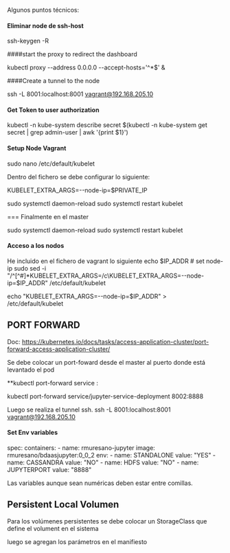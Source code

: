 


Algunos puntos técnicos:


#### Eliminar node de ssh-host

ssh-keygen -R <host>

####start the proxy to redirect the dashboard

kubectl proxy --address 0.0.0.0 --accept-hosts='^*$' &

####Create a tunnel to the node

ssh -L 8001:localhost:8001 vagrant@192.168.205.10

#### Get Token to user authorization 

kubectl -n kube-system describe secret $(kubectl -n kube-system get secret | grep admin-user | awk '{print $1}')

#### Setup Node Vagrant

sudo nano /etc/default/kubelet

Dentro del fichero se debe configurar lo siguiente: 

KUBELET_EXTRA_ARGS=--node-ip=$PRIVATE_IP


sudo systemctl daemon-reload
sudo systemctl restart kubelet

=== Finalmente en el master

sudo systemctl daemon-reload
sudo systemctl restart kubelet


#### Acceso a los nodos

He incluido en el fichero de vagrant lo siguiente
echo $IP_ADDR
    # set node-ip
sudo sed -i "/^[^#]*KUBELET_EXTRA_ARGS=/c\KUBELET_EXTRA_ARGS=--node-ip=$IP_ADDR" /etc/default/kubelet

echo "KUBELET_EXTRA_ARGS=--node-ip=$IP_ADDR" > /etc/default/kubelet
   

## PORT FORWARD

Doc: https://kubernetes.io/docs/tasks/access-application-cluster/port-forward-access-application-cluster/

Se debe colocar un port-foward desde el master al puerto donde está levantado el pod

**kubectl port-forward service <servicio> <puertolocal>:<puertoremoto>

kubectl port-forward service/jupyter-service-deployment 8002:8888

Luego se realiza el tunnel ssh.
ssh -L 8001:localhost:8001 vagrant@192.168.205.10

#### Set Env variables

spec:
      containers:
      - name: rmuresano-jupyter
        image: rmuresano/bdaasjupyter:0_0_2
        env: 
        - name: STANDALONE
          value: "YES"
        - name: CASSANDRA
          value: "NO"
        - name: HDFS
          value: "NO"
        - name: JUPYTERPORT
          value: "8888"  

Las variables aunque sean numéricas deben estar entre comillas.


## Persistent Local Volumen

Para los volúmenes persistentes se debe colocar un StorageClass que define el volument en el sistema

luego se agregan los parámetros en el manifiesto 
